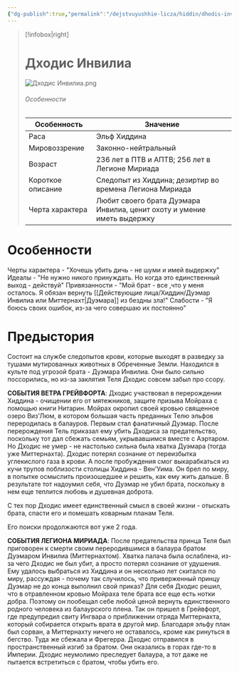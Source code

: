 ```yaml
---
{"dg-publish":true,"permalink":"/dejstvuyushhie-licza/hiddin/dhodis-invilia/","dgPassFrontmatter":true}
---
```


> [!infobox|right]
> # Дходис Инвилиа
> ![Дходис Инвилиа.png](/img/user/%D0%98%D0%B7%D0%BE%D0%B1%D1%80%D0%B0%D0%B6%D0%B5%D0%BD%D0%B8%D1%8F/%D0%94%D1%85%D0%BE%D0%B4%D0%B8%D1%81%20%D0%98%D0%BD%D0%B2%D0%B8%D0%BB%D0%B8%D0%B0.png)
> ###### Особенности
> | Особенность | Значение |
> | ---- | ---- |
> | Раса | Эльф Хиддина|
> | Мировоззрение | Законно-нейтральный |
> | Возраст | 236 лет в ПТВ и АПТВ; 256 лет в Легионе Мириада|
> | Короткое описание |Следопыт из Хиддина; дезиртир во времена Легиона Мириада|
> | Черта характера |Любит своего брата Дуэмара Инвилиа, ценит охоту и умение иметь выдержку|

# Особенности

Черты характера - "Хочешь убить дичь - не шуми и имей выдержку"
Идеалы - "Не нужно никого принуждать. Но когда это единственный выход - действуй"
Привязанности - "Мой брат - все ,что у меня осталось. Я обязан вернуть [[Действующие лица/Хиддин/Дуэмар Инвилиа или Миттернахт\|Дуэмара]] из бездны зла!"
Слабости - "Я боюсь своих ошибок, из-за чего совершаю их постоянно"

# Предыстория

Состоит на службе следопытов крови, которые выходят в разведку за тушами мутированных животных в Обреченные Земли. Находился в культе под угрозой брата - Дуэмара Инвилиа. Они было сильно поссорились, но из-за заклятия Теля Дходис совсем забыл про ссору.

**СОБЫТИЯ ВЕТРА ГРЕЙВФОРТА**:
Дходис участвовал в перерождении Хиддина - очищении его от мятежников, защите призыва Мойраха с помощью книги Нитарин. Мойрах окропил своей кровью священное озеро Виз'Люм, в котором большая часть преданных Телю эльфов переродилась в балауров. Первым стал фанатичный Дуэмар. После перерождения Тель приказал ему убить Дходиса за предательство, поскольку тот дал сбежать семьям, укрывавшимся вместе с Аэртаром. Но Дходис не умер - не настолько сильна была хватка Дуэмара (тогда уже Миттернахта). Дходис потерял сознание от переизбытка углекислого газа в крови. А после пробуждения смог выкарабкаться из кучи трупов поблизости столицы Хиддина - Вен'Уима. Он брел по миру, в попытке осмыслить произошедшее и решить, как ему жить дальше. В результате тот надоумил себя, что Дуэмар не убил брата, поскольку в нем еще теплится любовь и душевная доброта. 

С тех пор Дходис имеет единственный смысл в своей жизни - отыскать брата, спасти его и помешать коварным планам Теля.

Его поиски продолжаются вот уже 2 года.

**СОБЫТИЯ ЛЕГИОНА МИРИАДА**:
После предательства принца Теля был приговорен к смерти своим переродившимся в балаура братом Дуэмаром Инвилиа (Миттернахтом). Хватка палача была ослаблена, из-за чего Дходис не был убит, а просто потерял сознание от удушения. Ему удалось выбраться из Хиддина и он несколько лет скитался по миру, рассуждая - почему так случилось, что приверженный принцу Дуэмар не до конца выполнил свой приказ? Для себя Дходис решил, что в отравленном кровью Мойраха теле брата все еще есть нотки добра. Поэтому он пообещал себе любой ценой вернуть единственного родного человека из балаурского плена. Так он пришел в Грейвфорт, где предупредил свиту Ингвара о приближении отряда Миттернахта, который собирается открыть врата в другой мир. Благодаря эльфу план был сорван, а Миттернахту ничего не оставалось, кроме как ринуться в бегство. Туда же сбежала и Фрегерра. Дходис отправился в пространственный изгиб за братом. Они оказались в горах где-то в Империи. Дходис неумолимо преследует балаура, а тот даже не пытается встретиться с братом, чтобы убить его.